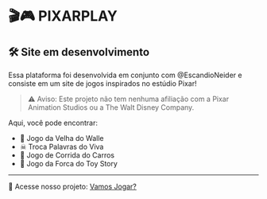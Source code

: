 # 🎬🎮 PIXARPLAY
## 🛠 Site em desenvolvimento

Essa plataforma foi desenvolvida em conjunto com @EscandioNeider e consiste em um site de jogos inspirados no estúdio Pixar!
>⚠ Aviso: Este projeto não tem nenhuma afiliação com a Pixar Animation Studios ou a The Walt Disney Company.

Aqui, você pode encontrar:

- 🤖 Jogo da Velha do Walle
- ☠ Troca Palavras do Viva
- 🏁 Jogo de Corrida do Carros
- 🧸 Jogo da Forca do Toy Story

---

🔗 Acesse nosso projeto: [Vamos Jogar?](https://escandioneider.github.io/pixarplay/)
